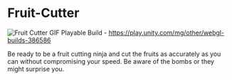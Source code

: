 # Fruit-Cutter
![Fruit Cutter GIF](https://github.com/Sushant262/Fruit-Cutter/assets/141551971/128c68b6-c908-472b-82a7-743fe9d66eae) Playable Build - https://play.unity.com/mg/other/webgl-builds-386586

Be ready to be a fruit cutting ninja and cut the fruits as accurately as you can without compromising your speed. Be aware of the bombs or they might surprise you.



